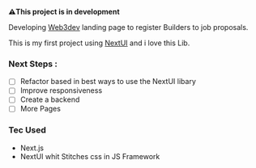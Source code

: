 **⚠️This project is in development**

Developing [Web3dev](https://www.web3dev.com.br/) landing page to register Builders to job proposals.

This is my first project using [NextUI](https://nextui.org/) and i love this Lib.

### Next Steps : 

- [ ] Refactor based in best ways to use the NextUI libary
- [ ] Improve responsiveness
- [ ] Create a backend
- [ ] More Pages

### Tec Used

- Next.js
- NextUI whit Stitches css in JS Framework